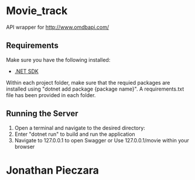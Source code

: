 # Movie_track
API wrapper for http://www.omdbapi.com/

## Requirements

Make sure you have the following installed:

- [.NET SDK](https://dotnet.microsoft.com/download)

Within each project folder, make sure that the requied packages are installed using "dotnet add package {package name}".
A requirements.txt file has been provided in each folder.

## Running the Server

1. Open a terminal and navigate to the desired directory:
2. Enter "dotnet run" to build and run the application
3. Navigate to 127.0.0.1 to open Swagger
   or
   Use 127.0.0.1/movie within your browser

# Jonathan Pieczara

